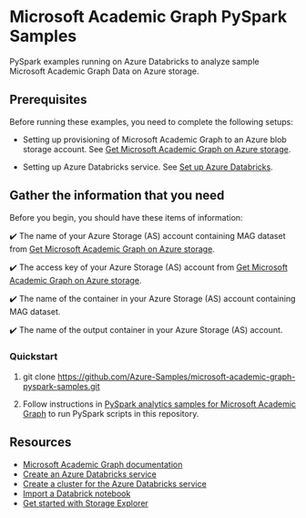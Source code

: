 # Microsoft Academic Graph PySpark Samples

PySpark examples running on Azure Databricks to analyze sample Microsoft Academic Graph Data on Azure storage.

## Prerequisites

Before running these examples, you need to complete the following setups:

* Setting up provisioning of Microsoft Academic Graph to an Azure blob storage account. See [Get Microsoft Academic Graph on Azure storage](https://docs.microsoft.com/academic-services/graph/get-started-setup-provisioning).

* Setting up Azure Databricks service. See [Set up Azure Databricks](https://docs.microsoft.com/academic-services/graph/get-started-setup-databricks).

## Gather the information that you need

   Before you begin, you should have these items of information:

   :heavy_check_mark:  The name of your Azure Storage (AS) account containing MAG dataset from [Get Microsoft Academic Graph on Azure storage](https://docs.microsoft.com/academic-services/graph/get-started-setup-provisioning.md#note-azure-storage-account-name-and-primary-key).

   :heavy_check_mark:  The access key of your Azure Storage (AS) account from [Get Microsoft Academic Graph on Azure storage](https://docs.microsoft.com/academic-services/graph/get-started-setup-provisioning.md#note-azure-storage-account-name-and-primary-key).
   
   :heavy_check_mark:  The name of the container in your Azure Storage (AS) account containing MAG dataset.
   
   :heavy_check_mark:  The name of the output container in your Azure Storage (AS) account.

### Quickstart

1. git clone https://github.com/Azure-Samples/microsoft-academic-graph-pyspark-samples.git

1. Follow instructions in [PySpark analytics samples for Microsoft Academic Graph](https://docs.microsoft.com/academic-services/graph/samples-azure-databricks) to run PySpark scripts in this repository.

## Resources

* [Microsoft Academic Graph documentation](https://docs.microsoft.com/en-us/academic-services/graph/)
* [Create an Azure Databricks service](https://azure.microsoft.com/services/databricks/)
* [Create a cluster for the Azure Databricks service](https://docs.azuredatabricks.net/user-guide/clusters/create.html)
* [Import a Databrick notebook](https://docs.databricks.com/user-guide/notebooks/notebook-manage.html#import-a-notebook)
* [Get started with Storage Explorer](https://docs.microsoft.com/en-us/azure/vs-azure-tools-storage-manage-with-storage-explorer)

